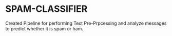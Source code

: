 # SPAM-CLASSIFIER
Created Pipeline for performing Text Pre-Prpcessing and analyze messages to predict whether it is spam or ham.
